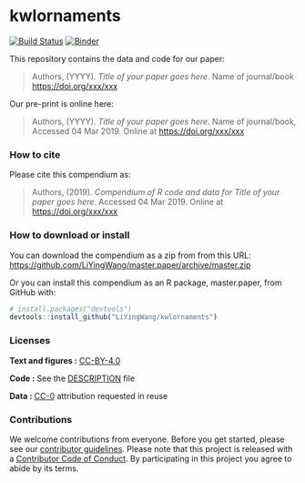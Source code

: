 
<!-- README.md is generated from README.Rmd. Please edit that file -->
kwlornaments
============
[![Build Status](https://travis-ci.org/LiYingWang/kwl-ornaments.svg?branch=master)](https://travis-ci.org/LiYingWang/kwl-ornaments)  [![Binder](https://mybinder.org/badge_logo.svg)](http://beta.mybinder.org/v2/gh/LiYingWang/kwl-ornaments/master?urlpath=rstudio)

This repository contains the data and code for our paper:

> Authors, (YYYY). *Title of your paper goes here*. Name of journal/book <https://doi.org/xxx/xxx>

Our pre-print is online here:

> Authors, (YYYY). *Title of your paper goes here*. Name of journal/book, Accessed 04 Mar 2019. Online at <https://doi.org/xxx/xxx>

### How to cite

Please cite this compendium as:

> Authors, (2019). *Compendium of R code and data for Title of your paper goes here*. Accessed 04 Mar 2019. Online at <https://doi.org/xxx/xxx>

### How to download or install

You can download the compendium as a zip from from this URL: <https://github.com/LiYingWang/master.paper/archive/master.zip>

Or you can install this compendium as an R package, master.paper, from GitHub with:

``` r
# install.packages("devtools")
devtools::install_github("LiYingWang/kwlornaments")
```

### Licenses

**Text and figures :** [CC-BY-4.0](http://creativecommons.org/licenses/by/4.0/)

**Code :** See the [DESCRIPTION](DESCRIPTION) file

**Data :** [CC-0](http://creativecommons.org/publicdomain/zero/1.0/) attribution requested in reuse

### Contributions

We welcome contributions from everyone. Before you get started, please see our [contributor guidelines](CONTRIBUTING.md). Please note that this project is released with a [Contributor Code of Conduct](CONDUCT.md). By participating in this project you agree to abide by its terms.
